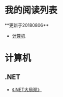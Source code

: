 <h1>我的阅读列表</h1>
**更新于20180806**

* [计算机](https://github.com/xsliang/ReadList/edit/master/README.md#计算机)

# 计算机
## .NET
 * [《.NET大局观》](https://book.douban.com/subject/1933068/) 

